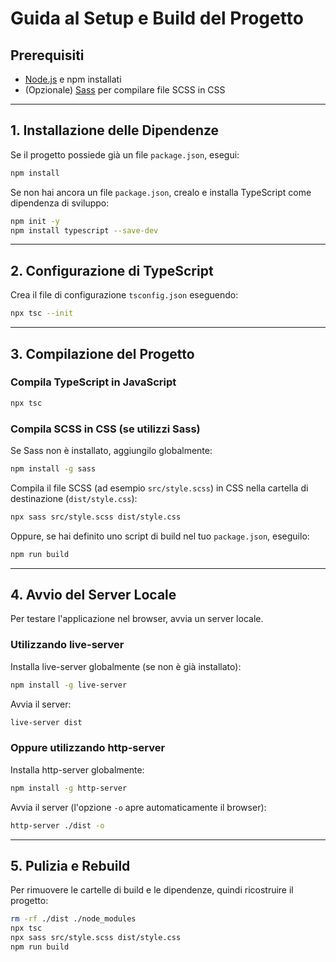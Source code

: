 
# Guida al Setup e Build del Progetto

## Prerequisiti

- [Node.js](https://nodejs.org/) e npm installati
- (Opzionale) [Sass](https://sass-lang.com/) per compilare file SCSS in CSS

---

## 1. Installazione delle Dipendenze

Se il progetto possiede già un file `package.json`, esegui:

```bash
npm install
```

Se non hai ancora un file `package.json`, crealo e installa TypeScript come dipendenza di sviluppo:

```bash
npm init -y
npm install typescript --save-dev
```

---

## 2. Configurazione di TypeScript

Crea il file di configurazione `tsconfig.json` eseguendo:

```bash
npx tsc --init
```

---

## 3. Compilazione del Progetto

### Compila TypeScript in JavaScript

```bash
npx tsc
```

### Compila SCSS in CSS (se utilizzi Sass)

Se Sass non è installato, aggiungilo globalmente:

```bash
npm install -g sass
```

Compila il file SCSS (ad esempio `src/style.scss`) in CSS nella cartella di destinazione (`dist/style.css`):

```bash
npx sass src/style.scss dist/style.css
```

Oppure, se hai definito uno script di build nel tuo `package.json`, eseguilo:

```bash
npm run build
```

---

## 4. Avvio del Server Locale

Per testare l'applicazione nel browser, avvia un server locale.

### Utilizzando live-server

Installa live-server globalmente (se non è già installato):

```bash
npm install -g live-server
```

Avvia il server:

```bash
live-server dist
```

### Oppure utilizzando http-server

Installa http-server globalmente:

```bash
npm install -g http-server
```

Avvia il server (l'opzione `-o` apre automaticamente il browser):

```bash
http-server ./dist -o
```

---

## 5. Pulizia e Rebuild

Per rimuovere le cartelle di build e le dipendenze, quindi ricostruire il progetto:

```bash
rm -rf ./dist ./node_modules
npx tsc
npx sass src/style.scss dist/style.css
npm run build
```
